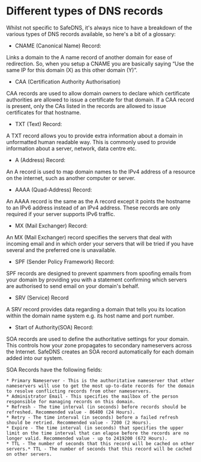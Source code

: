 # Different types of DNS records

Whilst not specific to SafeDNS, it's always nice to have a breakdown of the various types of DNS records available, so here's a bit of a glossary:

* CNAME (Canonical Name) Record:

 Links a domain to the A name record of another domain for ease of redirection. So, when you setup a CNAME you are basically saying “Use the same IP for this domain (X) as this other domain (Y)”.

* CAA (Certification Authority Authorisation)

CAA records are used to allow domain owners to declare which certificate authorities are allowed to issue a certificate for that domain. If a CAA record is present, only the CAs listed in the records are allowed to issue certificates for that hostname.

* TXT (Text) Record:

A TXT record allows you to provide extra information about a domain in unformatted human readable way. This is commonly used to provide information about a server, network, data centre etc.

* A (Address) Record:

An A record is used to map domain names to the IPv4 address of a resource on the internet, such as another computer or server.

* AAAA (Quad-Address) Record:

An AAAA record is the same as the A record except it points the hostname to an IPv6 address instead of an IPv4 address. These records are only required if your server supports IPv6 traffic.

* MX (Mail Exchanger) Record:

An MX (Mail Exchanger) record specifies the servers that deal with incoming email and in which order your servers that will be tried if you have several and the preferred one is unavailable.

* SPF (Sender Policy Framework) Record:

SPF records are designed to prevent spammers from spoofing emails from your domain by providing you with a statement confirming which servers are authorised to send email on your domain's behalf.

* SRV (Service) Record

A SRV record provides data regarding a domain that tells you its location within the domain name system e.g. its host name and port number.

* Start of Authority(SOA) Record:

SOA records are used to define the authoritative settings for your domain. This controls how your zone propagates to secondary nameservers across the Internet. SafeDNS creates an SOA record automatically for each domain added into our system.

SOA Records have the following fields:

    * Primary Nameserver - This is the authoritative nameserver that other nameservers will use to get the most up-to-date records for the domain to resolve conflicting records from other nameservers.
    * Administrator Email - This specifies the mailbox of the person responsible for managing records on this domain.
    * Refresh - The time interval (in seconds) before records should be refreshed. Recommended value - 86400 (24 Hours).
    * Retry - The time interval (in seconds) before a failed refresh should be retried. Recommended value - 7200 (2 Hours).
    * Expire - The time interval (in seconds) that specifies the upper limit on the time interval that can elapse before the records are no longer valid. Recommended value - up to 2419200 (672 Hours).
    * TTL - The number of seconds that this record will be cached on other servers.* TTL - The number of seconds that this record will be cached on other servers.
